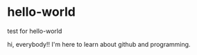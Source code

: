 # hello-world
test for hello-world

hi, everybody!!
I'm here to learn about github and programming.

